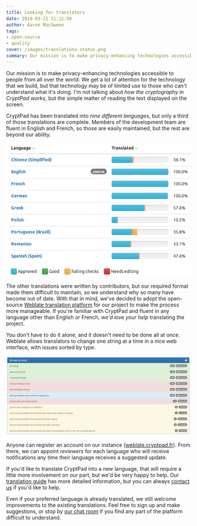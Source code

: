 ```yaml
---
title: Looking for translators
date: 2019-03-11 11:12:50
author: Aaron MacSween
tags:
- open-source
- quality
cover: /images/translations-status.png
summary: Our mission is to make privacy-enhancing technologies accessible to people from all over the world. We get a lot of attention for the technology that we build, but that technology may be of limited use to those who can't understand what it's doing.
---
```


Our mission is to make privacy-enhancing technologies accessible to people from all over the world.
We get a lot of attention for the technology that we build, but that technology may be of limited use to those who can't understand what it's doing.
I'm not talking about _how the cryptography in CryptPad works_, but the simple matter of reading the text displayed on the screen.

CryptPad has been translated into _nine different languages_, but only a third of those translations are complete.
Members of the development team are fluent in English and French, so those are easily maintained, but the rest are beyond our ability.

![translations status](/images/translations-status.png)

The other translations were written by contributors, but our required format made them difficult to maintain, so we understand why so many have become out of date.
With that in mind, we've decided to adopt the open-source [Weblate translation platform](https://weblate.org/en/) for our project to make the process more manageable.
If you're familiar with CryptPad and fluent in any language other than English or French, _we'd love your help_ translating the project.

You don't have to do it alone, and it doesn't need to be done all at once.
Weblate allows translators to change one string at a time in a nice web interface, with issues sorted by type.

![Weblate translation interface](/images/weblate-interface.png)

Anyone can register an account on our instance ([weblate.cryptpad.fr](https://weblate.cryptpad.fr)).
From there, we can appoint _reviewers_ for each language who will receive notifications any time their language receives a suggested update.

If you'd like to translate CryptPad into a new language, that will require a little more involvement on our part, but we'd be very happy to help.
Our [translation guide](https://github.com/xwiki-labs/cryptpad/blob/master/customize.dist/translations/README.md) has more detailed information, but you can always [contact us](mailto:weblate@cryptpad.fr) if you'd like to help.

Even if your preferred language is already translated, we still welcome improvements to the existing translations.
Feel free to sign up and make suggestions, or stop by [our chat room](https://riot.im/app/#/room/#cryptpad:matrix.org) if you find any part of the platform difficult to understand.

